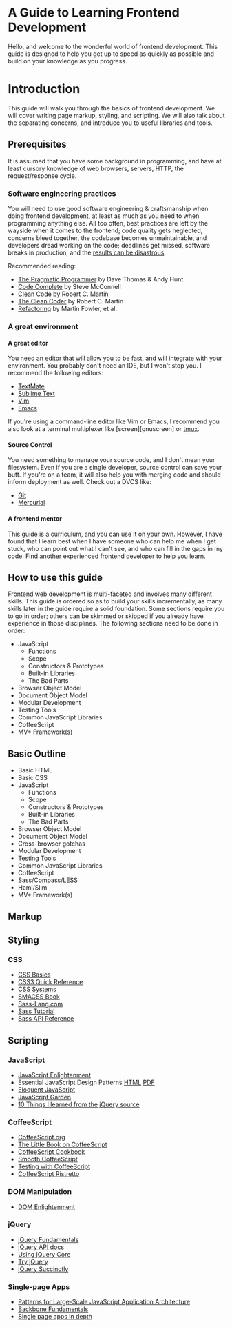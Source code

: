 # A Guide to Learning Frontend Development


Hello, and welcome to the wonderful world of frontend development.  This guide
is designed to help you get up to speed as quickly as possible and build on 
your knowledge as you progress.

# Introduction

This guide will walk you through the basics of frontend development.  We will
cover writing page markup, styling, and scripting.  We will also talk about
the separating concerns, and introduce you to useful libraries and tools.

## Prerequisites

It is assumed that you have some background in programming, and have at least 
cursory knowledge of web browsers, servers, HTTP, the request/response cycle.

### Software engineering practices

You will need to use good software engineering &amp; craftsmanship when doing
frontend development, at least as much as you need to when programming
anything else.  All too often, best practices are left by the wayside when it
comes to the frontend; code quality gets neglected, concerns bleed together,
the codebase becomes unmaintainable, and developers dread working on the code;
deadlines get missed, software breaks in production, and the [results can be
disastrous][bugresult].

[bugresult]: http://www5.in.tum.de/~huckle/bugse.html

Recommended reading:

* [The Pragmatic Programmer](http://pragprog.com/book/tpp/the-pragmatic-programmer)
  by Dave Thomas &amp; Andy Hunt
* [Code Complete](http://www.amazon.com/Code-Complete-Practical-Handbook-Construction/dp/0735619670)
  by Steve McConnell
* [Clean Code](http://www.amazon.com/gp/product/0132350882)
  by Robert C. Martin
* [The Clean Coder](http://www.amazon.com/Clean-Coder-Conduct-Professional-Programmers/dp/0137081073)
  by Robert C. Martin
* [Refactoring](http://www.amazon.com/Refactoring-Improving-Design-Existing-Code/dp/0201485672)
  by Martin Fowler, et al.

### A great environment

#### A great editor

You need an editor that will allow you to be fast, and will integrate with
your environment.  You probably don't need an IDE, but I won't stop you.  I
recommend the following editors:

* [TextMate](http://macromates.com/)
* [Sublime Text](http://www.sublimetext.com/)
* [Vim](http://www.vim.org/)
* [Emacs](http://www.gnu.org/software/emacs/)

If you're using a command-line editor like Vim or Emacs, I recommend you also
look at a terminal multiplexer like [screen][gnuscreen] or [tmux][tmux].

[tmux]: http://tmux.sourceforge.net/

#### Source Control

You need something to manage your source code, and I don't mean your
filesystem.  Even if you are a single developer, source control can save your
butt.  If you're on a team, it will also help you with merging code and should
inform deployment as well.  Check out a DVCS like:

* [Git](http://git-scm.com/)
* [Mercurial](http://mercurial.selenic.com/)

#### A frontend mentor

This guide is a curriculum, and you can use it on your own.  However, I have
found that I learn best when I have someone who can help me when I get stuck,
who can point out what I can't see, and who can fill in the gaps in my code.
Find another experienced frontend developer to help you learn.

## How to use this guide

Frontend web development is multi-faceted and involves many different skills.
This guide is ordered so as to build your skills incrementally, as many skills
later in the guide require a solid foundation.  Some sections require you to
go in order; others can be skimmed or skipped if you already have experience
in those disciplines.  The following sections need to be done in order:

* JavaScript
  - Functions
  - Scope
  - Constructors & Prototypes
  - Built-in Libraries
  - The Bad Parts
* Browser Object Model
* Document Object Model
* Modular Development
* Testing Tools
* Common JavaScript Libraries
* CoffeeScript
* MV* Framework(s)


## Basic Outline

* Basic HTML
* Basic CSS
* JavaScript
  - Functions
  - Scope
  - Constructors & Prototypes
  - Built-in Libraries
  - The Bad Parts
* Browser Object Model
* Document Object Model
* Cross-browser gotchas
* Modular Development
* Testing Tools
* Common JavaScript Libraries
* CoffeeScript
* Sass/Compass/LESS
* Haml/Slim
* MV* Framework(s)


## Markup

## Styling

### CSS

* [CSS Basics](http://www.cssbasics.com/)
* [CSS3 Quick Reference](http://media.smashingmagazine.com/wp-content/uploads/images/css3-cheat-sheet/css3-cheat-sheet.pdf)
* [CSS Systems](http://clearleft.s3.amazonaws.com/2008/cssSystems_notes_small.pdf)
* [SMACSS Book](http://smacss.com/book/)
* [Sass-Lang.com](http://sass-lang.com/)
* [Sass Tutorial](http://sass-lang.com/tutorial.html)
* [Sass API Reference](http://sass-lang.com/docs/yardoc/file.SASS_REFERENCE.html)

## Scripting

### JavaScript

* [JavaScript Enlightenment](http://www.javascriptenlightenment.com/JavaScript_Enlightenment.pdf)
* Essential JavaScript Design Patterns
    [HTML](http://addyosmani.com/resources/essentialjsdesignpatterns/book/)
    [PDF](https://github.com/addyosmani/essential-js-design-patterns/blob/1.5.2/formats/essential-js-dp.pdf?raw=true)
* [Eloquent JavaScript](http://eloquentjavascript.net/)
* [JavaScript Garden](http://bonsaiden.github.io/JavaScript-Garden/)
* [10 Things I learned from the jQuery source](http://www.paulirish.com/2010/10-things-i-learned-from-the-jquery-source/)

### CoffeeScript

* [CoffeeScript.org](http://coffeescript.org/)
* [The Little Book on CoffeeScript](http://arcturo.github.io/library/coffeescript/)
* [CoffeeScript Cookbook](http://coffeescriptcookbook.com/)
* [Smooth CoffeeScript](http://autotelicum.github.io/Smooth-CoffeeScript/)
* [Testing with CoffeeScript](https://efendibooks.com/minibooks/testing-with-coffeescript)
* [CoffeeScript Ristretto](http://ristrettolo.gy/)

### DOM Manipulation

* [DOM Enlightenment](http://domenlightenment.com/)

### jQuery

* [jQuery Fundamentals](http://jqfundamentals.com/)
* [jQuery API docs](http://api.jquery.com/)
* [Using jQuery Core](http://learn.jquery.com/using-jquery-core/)
* [Try jQuery](http://try.jquery.com/)
* [jQuery Succinctly](http://www.syncfusion.com/resources/techportal/ebooks/jquery)


### Single-page Apps

* [Patterns for Large-Scale JavaScript Application Architecture](http://addyosmani.com/largescalejavascript/)
* [Backbone Fundamentals](https://github.com/addyosmani/backbone-fundamentals/blob/gh-pages/backbone-fundamentals.pdf?raw=true)
* [Single page apps in depth](http://singlepageappbook.com/index.html)
